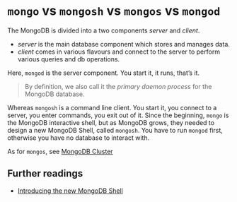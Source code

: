 # `mongo` vs `mongosh` vs `mongos` vs `mongod` 

The MongoDB is divided into a two components *server* and *client*.

* *server* is the main database component which stores and manages data.
* *client* comes in various flavours and connect to the server to perform various queries and db operations.

Here, `mongod` is the server component. You start it, it runs, that’s it.

> By definition, we also call it the *primary daemon process* for the MongoDB database.

Whereas `mongosh` is a command line client. You start it, you connect to a server, you enter commands, you exit out of it. Since the beginning, `mongo` is the MongoDB interactive shell, but as MongoDB grows, they needed to design a new MongoDB Shell, called `mongosh`. You have to run `mongod` first, otherwise you have no database to interact with.

As for `mongos`, see [MongoDB Cluster](MongoDB-Clusters.md)

## Further readings

* [
Introducing the new MongoDB Shell](https://www.mongodb.com/blog/post/introducing-the-new-shell)